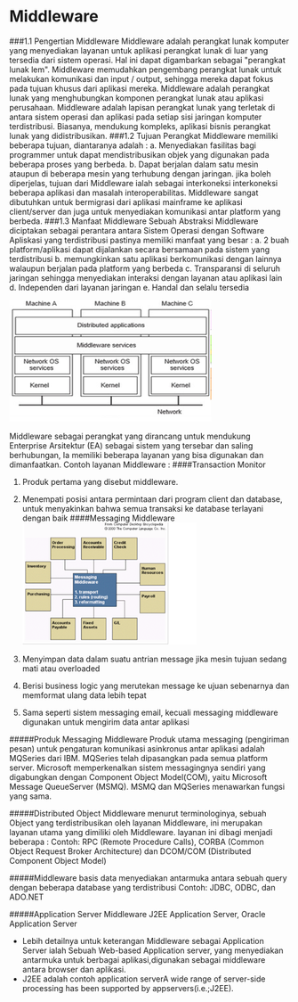# Middleware
###1.1  Pengertian Middleware
Middleware adalah perangkat lunak komputer yang menyediakan layanan untuk aplikasi perangkat lunak di luar yang tersedia dari sistem operasi. Hal ini dapat digambarkan sebagai "perangkat lunak lem". Middleware memudahkan pengembang perangkat lunak untuk melakukan komunikasi dan input / output, sehingga mereka dapat fokus pada tujuan khusus dari aplikasi mereka. Middleware adalah perangkat lunak yang menghubungkan komponen perangkat lunak atau aplikasi perusahaan. Middleware adalah lapisan perangkat lunak yang terletak di antara sistem operasi dan aplikasi pada setiap sisi jaringan komputer terdistribusi. Biasanya, mendukung kompleks, aplikasi bisnis perangkat lunak yang didistribusikan.
###1.2  Tujuan
Perangkat Middleware memiliki beberapa tujuan, diantaranya adalah :
a.       Menyediakan fasilitas bagi programmer untuk dapat mendistribusikan objek yang digunakan pada beberapa proses yang berbeda.
b.      Dapat berjalan dalam satu mesin ataupun di beberapa mesin yang terhubung dengan jaringan.
jika boleh diperjelas, tujuan dari Middleware ialah sebagai interkoneksi interkoneksi beberapa aplikasi dan masalah interoperabilitas. Middleware sangat dibutuhkan untuk bermigrasi dari aplikasi mainframe ke aplikasi client/server dan juga untuk menyediakan komunikasi antar platform yang berbeda.
###1.3  Manfaat Middleware
Sebuah Abstraksi Middleware diciptakan sebagai perantara antara Sistem Operasi dengan Software Apliskasi yang terdistribusi pastinya memiliki manfaat yang besar :
a.       2 buah platform/aplikasi dapat dijalankan secara bersamaan pada sistem yang terdistribusi
b.      memungkinkan satu aplikasi berkomunikasi dengan lainnya walaupun berjalan pada platform yang berbeda
c.       Transparansi di seluruh jaringan sehingga menyediakan interaksi dengan layanan atau aplikasi lain
d.      Independen dari layanan jaringan
e.       Handal dan selalu tersedia

![Repository downloads Go](images/middleware.png)

Middleware sebagai perangkat yang dirancang untuk mendukung Enterprise Arsitektur (EA) sebagai sistem yang tersebar dan saling berhubungan, Ia memiliki beberapa layanan yang bisa digunakan dan dimanfaatkan.
Contoh layanan Middleware :
####Transaction Monitor
1. Produk pertama yang disebut middleware.
2. Menempati posisi antara permintaan dari program client dan database, untuk menyakinkan bahwa semua transaksi ke database terlayani dengan baik
####Messaging Middleware
![Repository downloads Go](images/layanan.png)

1. Menyimpan data dalam suatu antrian message jika mesin tujuan sedang mati atau overloaded
2. Berisi business logic yang merutekan message ke ujuan sebenarnya dan memformat ulang data lebih tepat
3. Sama seperti sistem messaging email, kecuali messaging middleware digunakan untuk mengirim data antar aplikasi

#####Produk Messaging Middleware
Produk utama messaging (pengiriman pesan) untuk pengaturan komunikasi asinkronus antar aplikasi adalah MQSeries dari IBM. MQSeries telah dipasangkan pada semua platform server. Microsoft memperkenalkan sistem messagingnya sendiri yang digabungkan dengan Component Object Model(COM), yaitu Microsoft Message QueueServer (MSMQ). MSMQ dan MQSeries menawarkan fungsi yang sama.

#####Distributed Object Middleware
menurut terminologinya, sebuah Object yang terdistribusikan oleh layanan Middleware, ini merupakan layanan utama yang dimiliki oleh Middleware. layanan ini dibagi menjadi beberapa :
Contoh: RPC (Remote Procedure Calls), CORBA (Common Object Request Broker Architecture) dan DCOM/COM (Distributed Component Object Model)

#####Middleware basis data
menyediakan antarmuka antara sebuah query dengan beberapa database yang terdistribusi
Contoh: JDBC, ODBC, dan ADO.NET

#####Application Server Middleware
J2EE Application Server, Oracle Application Server
- Lebih detailnya untuk keterangan Middleware sebagai Application Server ialah Sebuah Web-based Application server, yang menyediakan antarmuka untuk berbagai aplikasi,digunakan sebagai middleware antara browser dan aplikasi.
- J2EE adalah contoh application serverA wide range of server-side processing has been supported by appservers(i.e.;J2EE).